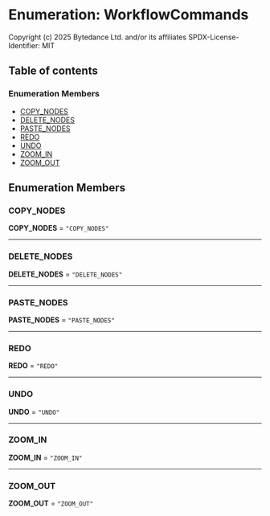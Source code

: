 # Enumeration: WorkflowCommands

Copyright (c) 2025 Bytedance Ltd. and/or its affiliates
SPDX-License-Identifier: MIT

## Table of contents

### Enumeration Members

* [COPY\_NODES](/auto-docs/free-layout-core/enums/WorkflowCommands.md#copy_nodes)
* [DELETE\_NODES](/auto-docs/free-layout-core/enums/WorkflowCommands.md#delete_nodes)
* [PASTE\_NODES](/auto-docs/free-layout-core/enums/WorkflowCommands.md#paste_nodes)
* [REDO](/auto-docs/free-layout-core/enums/WorkflowCommands.md#redo)
* [UNDO](/auto-docs/free-layout-core/enums/WorkflowCommands.md#undo)
* [ZOOM\_IN](/auto-docs/free-layout-core/enums/WorkflowCommands.md#zoom_in)
* [ZOOM\_OUT](/auto-docs/free-layout-core/enums/WorkflowCommands.md#zoom_out)

## Enumeration Members

### COPY\_NODES

**COPY\_NODES** = `"COPY_NODES"`

***

### DELETE\_NODES

**DELETE\_NODES** = `"DELETE_NODES"`

***

### PASTE\_NODES

**PASTE\_NODES** = `"PASTE_NODES"`

***

### REDO

**REDO** = `"REDO"`

***

### UNDO

**UNDO** = `"UNDO"`

***

### ZOOM\_IN

**ZOOM\_IN** = `"ZOOM_IN"`

***

### ZOOM\_OUT

**ZOOM\_OUT** = `"ZOOM_OUT"`
